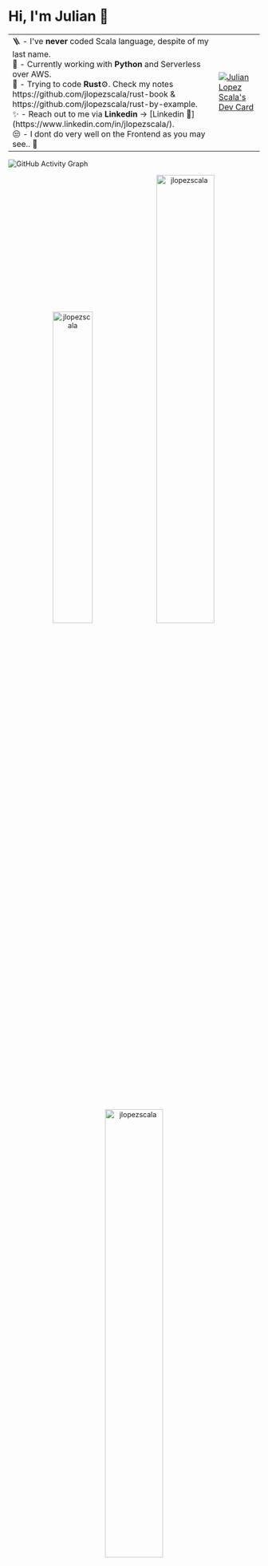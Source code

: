 # Hi, I'm Julian 👋

<table>
<tr>
  <td valign="center">
    🪜 - I've <b>never</b> coded Scala language, despite of my last name.<br>
    🎯 - Currently working with <b>Python</b> and Serverless over AWS.<br>
    🌱 - Trying to code <b>Rust</b>⚙️. Check my notes https://github.com/jlopezscala/rust-book & https://github.com/jlopezscala/rust-by-example.<br>
    ✨ - Reach out to me via <b>Linkedin</b> -> [Linkedin 👥](https://www.linkedin.com/in/jlopezscala/).<br>
    😒 - I dont do very well on the Frontend as you may see.. 🥲
<td >
    <a href="https://app.daily.dev/jlopezscala"><img src="https://api.daily.dev/devcards/b57dd2bbb398488fa0d03e7e4203cbdb.png?r=vrm" alt="Julian Lopez Scala's Dev Card"/></a>
  </td>

</tr>
</table>


![GitHub Activity Graph](https://activity-graph.herokuapp.com/graph?username=jlopezscala&theme=xcode&hide_border=true)


<p align="center">
<img width="40%" src="https://github-readme-stats.vercel.app/api/top-langs?username=jlopezscala&show_icons=true&theme=highcontrast&title_color=ff8000&text_color=ffffff&bg_color=6a6a6a&locale=en&layout=compact&hide_border=true" alt="jlopezscala" /> 
<img width="48%" src="https://github-readme-stats.vercel.app/api?username=jlopezscala&show_icons=true&theme=highcontrast&title_color=ff8000&text_color=ffffff&bg_color=6a6a6a&locale=en&hide_border=true" alt="jlopezscala" />
<img width="48%" src="https://github-readme-streak-stats.herokuapp.com/?user=jlopezscala&theme=highcontrast&hide_border=true" alt="jlopezscala" />
</p>

## Let's talk
<p align="left">  
<a href="https://twitter.com/jlopezscala" target="blank"><img src="https://img.icons8.com/color/35/000000/twitter--v2.png"/></a>
<a href="https://linkedin.com/in/jlopezscala" target="blank"><img src="https://img.icons8.com/color/35/000000/linkedin.png"/></a>
<a href="https://www.instagram.com/jlopezscala" target="blank"><img src="https://img.icons8.com/fluency/35/000000/instagram-new.png"/></a>
</p>
    


